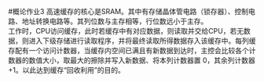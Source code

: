 #概论作业3
高速缓存的核心是SRAM。其中有存储晶体管电路（锁存器）、控制电路、地址转换电路等。其列位数与主存相等，行位数远小于主存。  
工作时，CPU访问缓存，此时若缓存中有对应数据，则读取并交给CPU，若无数据，则进入下级存储进行读取程序，并将最终读取所得数据存入该缓存中。每列缓存配有一个访问计数器，当缓存内空间已满且有新数据到达时，主控会比较各个计数器的数值大小，取最大的擦除并写入新数据、将本列计数器置 0，其余列计数器 +1。以此达到缓存“回收利用”的目的。
